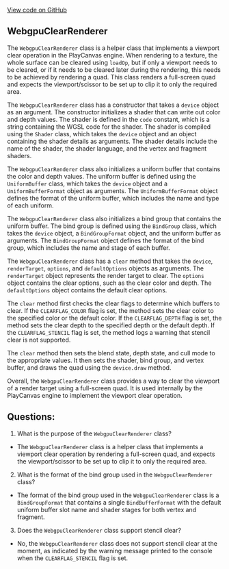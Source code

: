 [View code on GitHub](https://github.com/playcanvas/engine/src/platform/graphics/webgpu/webgpu-clear-renderer.js)

## WebgpuClearRenderer

The `WebgpuClearRenderer` class is a helper class that implements a viewport clear operation in the PlayCanvas engine. When rendering to a texture, the whole surface can be cleared using `loadOp`, but if only a viewport needs to be cleared, or if it needs to be cleared later during the rendering, this needs to be achieved by rendering a quad. This class renders a full-screen quad and expects the viewport/scissor to be set up to clip it to only the required area.

The `WebgpuClearRenderer` class has a constructor that takes a `device` object as an argument. The constructor initializes a shader that can write out color and depth values. The shader is defined in the `code` constant, which is a string containing the WGSL code for the shader. The shader is compiled using the `Shader` class, which takes the `device` object and an object containing the shader details as arguments. The shader details include the name of the shader, the shader language, and the vertex and fragment shaders.

The `WebgpuClearRenderer` class also initializes a uniform buffer that contains the color and depth values. The uniform buffer is defined using the `UniformBuffer` class, which takes the `device` object and a `UniformBufferFormat` object as arguments. The `UniformBufferFormat` object defines the format of the uniform buffer, which includes the name and type of each uniform.

The `WebgpuClearRenderer` class also initializes a bind group that contains the uniform buffer. The bind group is defined using the `BindGroup` class, which takes the `device` object, a `BindGroupFormat` object, and the uniform buffer as arguments. The `BindGroupFormat` object defines the format of the bind group, which includes the name and stage of each buffer.

The `WebgpuClearRenderer` class has a `clear` method that takes the `device`, `renderTarget`, `options`, and `defaultOptions` objects as arguments. The `renderTarget` object represents the render target to clear. The `options` object contains the clear options, such as the clear color and depth. The `defaultOptions` object contains the default clear options.

The `clear` method first checks the clear flags to determine which buffers to clear. If the `CLEARFLAG_COLOR` flag is set, the method sets the clear color to the specified color or the default color. If the `CLEARFLAG_DEPTH` flag is set, the method sets the clear depth to the specified depth or the default depth. If the `CLEARFLAG_STENCIL` flag is set, the method logs a warning that stencil clear is not supported.

The `clear` method then sets the blend state, depth state, and cull mode to the appropriate values. It then sets the shader, bind group, and vertex buffer, and draws the quad using the `device.draw` method.

Overall, the `WebgpuClearRenderer` class provides a way to clear the viewport of a render target using a full-screen quad. It is used internally by the PlayCanvas engine to implement the viewport clear operation.
## Questions: 
 1. What is the purpose of the `WebgpuClearRenderer` class?
- The `WebgpuClearRenderer` class is a helper class that implements a viewport clear operation by rendering a full-screen quad, and expects the viewport/scissor to be set up to clip it to only the required area.

2. What is the format of the bind group used in the `WebgpuClearRenderer` class?
- The format of the bind group used in the `WebgpuClearRenderer` class is a `BindGroupFormat` that contains a single `BindBufferFormat` with the default uniform buffer slot name and shader stages for both vertex and fragment.

3. Does the `WebgpuClearRenderer` class support stencil clear?
- No, the `WebgpuClearRenderer` class does not support stencil clear at the moment, as indicated by the warning message printed to the console when the `CLEARFLAG_STENCIL` flag is set.